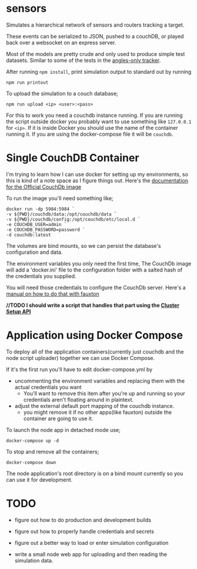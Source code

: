 # sensors

Simulates a hierarchical network of sensors and routers tracking a target.

These events can be serialized to JSON, pushed to a couchDB, or played back over a websocket on an express server.

Most of the models are pretty crude and only used to produce simple test datasets. Similar to some of the tests in the [angles-only tracker](https://github.com/mas12498/tracker).

After running ```npm install```, print simulation output to standard out by running 
```
npm run printout
```

To upload the simulation to a couch database;
```
npm run upload <ip> <user>:<pass>
```

For this to work you need a couchdb instance running. If you are running the script outside docker you probably want to use something like ```127.0.0.1``` for ```<ip>```. If it is inside Docker you should use the name of the container running it. If you are using the docker-compose file it will be ```couchdb```.



# Single CouchDB Container

I'm trying to learn how I can use docker for setting up my environments, so this is kind of a note space as I figure things out. Here's the [documentation for the Official CouchDb image](https://hub.docker.com/_/couchdb)

To run the image you'll need something like;
```
docker run -dp 5984:5984 `
-v ${PWD}/couchdb/data:/opt/couchdb/data `
-v ${PWD}/couchdb/config:/opt/couchdb/etc/local.d `
-e COUCHDB_USER=admin `
-e COUCHDB_PASSWORD=password `
-d couchdb:latest
```
The volumes are bind mounts, so we can persist the database's configuration and data.

The environment variables you only need the first time, The CouchDb image will add a 'docker.ini' file to the configuration folder with a salted hash of the credentials you supplied.

You will need those credentials to configure the CouchDb server. Here's a [manual on how to do that with fauxton](https://docs.couchdb.org/en/stable/setup/single-node.html)

**//TODO I should write a script that handles that part using the [Cluster Setup API](https://docs.couchdb.org/en/stable/setup/cluster.html#the-cluster-setup-api)**


# Application using Docker Compose

To deploy all of the application containers(currently just couchdb and the node script uploader) together we can use Docker Compose.

If it's the first run you'll have to edit docker-compose.yml by
 - uncommenting the environment variables and replacing them with the actual credentials you want
   - You'll want to remove this item after you're up and running so your credentials aren't floating around in plaintext.
 - adjust the external default port mapping of the couchdb instance.
   - you might remove it if no other apps(like fauxton) outside the container are going to use it.
   

To launch the node app in detached mode use;
```
docker-compose up -d
```

To stop and remove all the containers;
```
docker-compose down
```

The node application's root directory is on a bind mount currently so you can use it for development.

# TODO

- figure out how to do production and development builds

- figure out how to properly handle credentials and secrets

- figure out a better way to load or enter simulation configuration

- write a small node web app for uploading and then reading the simulation data.